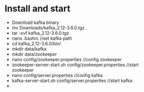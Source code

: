 # Install and start
- Download kafka binary
- mv Downloads/kafka_2.12-3.6.0.tgz .
- tar -xvf kafka_2.12-3.6.0.tgz
- nano .bashrc //set kafka path
- cd kafka_2.12-3.6.0/bin/
- mkdir data/kafka
- mkdir data/zookeeper
- nano config/zookeeper.properties //config zookeeper
- zookeeper-server-start.sh config/zookeeper.properties //start zookeeper
- nano config/server.properties //config kafka
- kafka-server-start.sh config/server.properties //start kafka
- 

